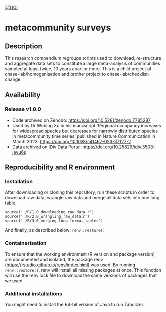 

[![DOI](https://zenodo.org/badge/454080355.svg)](https://zenodo.org/badge/latestdoi/454080355)

# metacommunity surveys

## Description

This research compendium regroups scripts used to download, re-structure and aggregate data sets to constitute a large meta-analysis of communities sampled at least twice, 10 years apart or more. This is a child project of chase-lab/homogenisation and brother project to chase-lab/checklist-change

## Availability
### Release v1.0.0

 - Code archived on Zenodo: https://doi.org/10.5281/zenodo.7785287
 - Used by Dr Wubing Xu in his manuscript 'Regional occupancy increases for widespread species but decreases for narrowly distributed species in metacommunity time series' published in Nature Communication in March 2023: https://doi.org/10.1038/s41467-023-37127-2
 - Data archived on iDiv Data Portal: https://doi.org/10.25829/idiv.3503-jevu6s


## Reproducibility and R environment
### Installation
After downloading or cloning this repository, run these scripts in order to download raw data, wrangle raw data and merge all data sets into one long table.
```
source('./R/1.0_downloading_raw_data.r')
source('./R/2.0_wrangling_raw_data.r')
source('./R/3.0_merging_long-format_tables')
```
And finally, as described below: `renv::restore()`

### Containerisation
To ensure that the working environment (R version and package version) are documented and isolated, the package renv (https://rstudio.github.io/renv/index.html) was used. By running `renv::restore()`, renv will install all missing packages at once. This function will use the renv.lock file to download the same versions of packages that we used.

### Additional installations
You might need to install the 64-bit version of Java to run Tabulizer.
